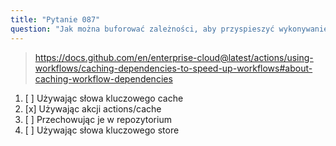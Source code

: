 ```yaml
---
title: "Pytanie 087"
question: "Jak można buforować zależności, aby przyspieszyć wykonywanie przepływu pracy?"
---
```



> https://docs.github.com/en/enterprise-cloud@latest/actions/using-workflows/caching-dependencies-to-speed-up-workflows#about-caching-workflow-dependencies
1. [ ] Używając słowa kluczowego cache
1. [x] Używając akcji actions/cache
1. [ ] Przechowując je w repozytorium
1. [ ] Używając słowa kluczowego store

